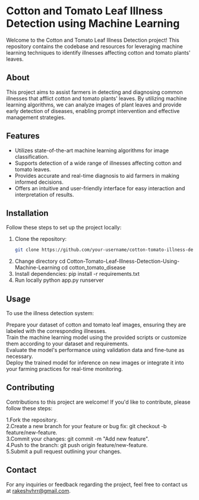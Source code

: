 # Cotton and Tomato Leaf Illness Detection using Machine Learning

Welcome to the Cotton and Tomato Leaf Illness Detection project! This repository contains the codebase and resources for leveraging machine learning techniques to identify illnesses affecting cotton and tomato plants' leaves.

## About
This project aims to assist farmers in detecting and diagnosing common illnesses that afflict cotton and tomato plants' leaves. By utilizing machine learning algorithms, we can analyze images of plant leaves and provide early detection of diseases, enabling prompt intervention and effective management strategies.

## Features
- Utilizes state-of-the-art machine learning algorithms for image classification.
- Supports detection of a wide range of illnesses affecting cotton and tomato leaves.
- Provides accurate and real-time diagnosis to aid farmers in making informed decisions.
- Offers an intuitive and user-friendly interface for easy interaction and interpretation of results.

## Installation
Follow these steps to set up the project locally:

1. Clone the repository:
   ```bash
   git clone https://github.com/your-username/cotton-tomato-illness-detection.git
2. Change directory
   cd Cotton-Tomato-Leaf-Illness-Detection-Using-Machine-Learning
   cd cotton_tomato_disease
3. Install dependencies:
   pip install -r requirements.txt
4. Run locally
   python app.py runserver
   
## Usage
To use the illness detection system:

Prepare your dataset of cotton and tomato leaf images, ensuring they are labeled with the corresponding illnesses.<br>
Train the machine learning model using the provided scripts or customize them according to your dataset and requirements.<br>
Evaluate the model's performance using validation data and fine-tune as necessary.<br>
Deploy the trained model for inference on new images or integrate it into your farming practices for real-time monitoring.<br>

## Contributing
Contributions to this project are welcome! If you'd like to contribute, please follow these steps:

1.Fork the repository.<br>
2.Create a new branch for your feature or bug fix: git checkout -b feature/new-feature.<br>
3.Commit your changes: git commit -m "Add new feature".<br>
4.Push to the branch: git push origin feature/new-feature.<br>
5.Submit a pull request outlining your changes.

## Contact
For any inquiries or feedback regarding the project, feel free to contact us at rakeshvhrr@gmail.com.
